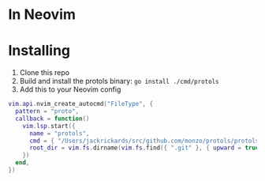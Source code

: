 # In Neovim



# Installing

1. Clone this repo
2. Build and install the protols binary: `go install ./cmd/protols`
3. Add this to your Neovim config
```lua
vim.api.nvim_create_autocmd("FileType", {
  pattern = "proto",
  callback = function()
    vim.lsp.start({
      name = "protols",
      cmd = { "/Users/jackrickards/src/github.com/monzo/protols/protols", "serve", "--stdio" },
      root_dir = vim.fs.dirname(vim.fs.find({ ".git" }, { upward = true })[1]) or vim.fn.getcwd(),
    })
  end,
})
```
